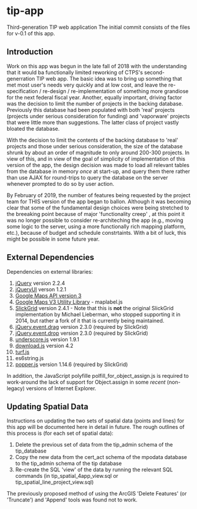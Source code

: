 # tip-app
Third-generation TIP web application
The initial commit consists of the files for v-0.1 of this app.

## Introduction

Work on this app was begun in the late fall of 2018 with the understanding that it would ba functionally limited
reworking of CTPS's second-generration TIP web app. The basic idea was to bring up something that met most user's
needs very quickly and at low cost, and leave the re-specification / re-design / re-implementation of something
more grandiose for the next federal fiscal year. Another, equally important, driving factor was the decision to
limit the number of projects in the backing database. Previously this database had been populated with both 
'real' projects (projects under serious consideration for funding) and 'vaporware' projects that were little 
more than suggestions. The latter class of project vastly bloated the database. 

With the decision to limit the contents of the backing database to 'real' projects and those under serious consideration, 
the size of the database shrunk by about an order of magnitude to only around 200-300 projects. In view of this, 
and in view of the goal of simplicity of implementation of this version of the app, the design decision was made to load
all relevant tables from the database in memory _once_ at start-up, and query them there rather than use AJAX for
round-trips to query the database on the server whenever prompted to do so by user action.

By February of 2019, the number of features being requested by the project team for THIS version of the app 
began to ballon. Although it was becoming clear that some of the fundamental design choices were being stretched
to the breeaking point because of major 'functionality creep' , at this point it was no longer possible to consider
re-architeching the app (e.g., moving some logic to the server, using a more functionally rich mapping platform, etc.),
because of budget and schedule constrtaints. With a bit of luck, this might be possible in some future year.

## External Dependencies

Dependencies on external libraries:
  1. [jQuery](https://jquery.com/) version 2.2.4
  2. [jQueryUI](https://jqueryui.com/) verson 1.2.1
  3. [Google Maps API version 3](https://developers.google.com/maps/documentation/javascript/overview)
  4. [Google Maps V3 Utility Library](https://github.com/googlemaps/v3-utility-library) - maplabel.js
  5. [SlickGrid](https://slickgrid.net/Index.html) version 2.4.1 - Note that this is __not__ the original SlickGrid implementation by Michael Lieberman, who stopped supporting it in 2014, but rather a fork of it that is currently being maintained.
  6. [jQuery.event.drag](https://github.com/threedubmedia/jquery.threedubmedia) version 2.3.0 (required by SlickGrid)
  7. [jQuery.event.drop](https://github.com/threedubmedia/jquery.threedubmedia) version 2.3.0 (required by SlickGrid)
  8. [underscore.js](https://underscorejs.org/) version 1.9.1
  9. [download.js](http://danml.com/download.html) version 4.2
  10. [turf.js](https://turfjs.org/)
  11. es6string.js
  12. [popper.js](https://popper.js.org/) version 1.14.6 (required by SlickGrid)
 
In addition, the JavaScript polyfille polfill_for_object_assign.js is required to work-around the lack of support
for Object.assign in some _recent_ (non-legacy) versions of Internet Explorer.

## Updating Spatial Data

Instructions on updating the two sets of spatial data (points and lines) for this app will be documented here in detail in future.
The rough outlines of this process is (for each set of spatial data):

1. Delete the previous set of data from the tip_admin schema of the tip_database
2. Copy the new data from the cert_act schema of the mpodata database to the tip_admin schema of the tip database
3. Re-create the SQL 'view' of the data by running the relevant SQL commands (in tip_spatial_4app_view.sql or tip_spatial_line_project_view.sql)

The previously proposed method of using the ArcGIS 'Delete Features' (or 'Truncate') and 'Append' tools was found not to work.
